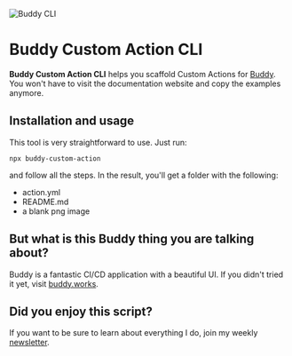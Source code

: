 ![Buddy CLI](https://user-images.githubusercontent.com/2342458/209031440-839cab79-215d-4687-afdb-7f111c88742a.png)
# Buddy Custom Action CLI
**Buddy Custom Action CLI** helps you scaffold Custom Actions for [Buddy](https://buddy.works). You won't have to visit the documentation website and copy the examples anymore.

## Installation and usage
This tool is very straightforward to use. Just run:
```
npx buddy-custom-action
```
and follow all the steps. In the result, you'll get a folder with the following:
- action.yml
- README.md
- a blank png image 

## But what is this Buddy thing you are talking about?
Buddy is a fantastic CI/CD application with a beautiful UI. If you didn't tried it yet, visit [buddy.works](https://buddy.works).

## Did you enjoy this script?
If you want to be sure to learn about everything I do, join my weekly [newsletter](https://newsletter.maciekpalmowski.dev).
